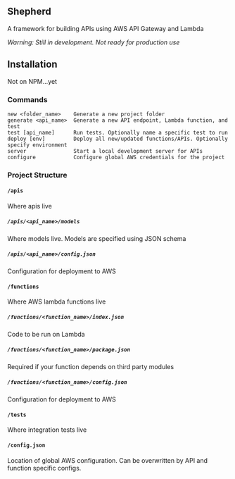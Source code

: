 ## Shepherd

A framework for building APIs using AWS API Gateway and Lambda

*Warning: Still in development. Not ready for production use*

## Installation

Not on NPM...yet

### Commands

```
new <folder_name>    Generate a new project folder
generate <api_name>  Generate a new API endpoint, Lambda function, and test
test [api_name]      Run tests. Optionally name a specific test to run
deploy [env]         Deploy all new/updated functions/APIs. Optionally specify environment
server               Start a local development server for APIs
configure            Configure global AWS credentials for the project
```

### Project Structure

#### `/apis`

Where apis live

##### `/apis/<api_name>/models`

Where models live. Models are specified using JSON schema

##### `/apis/<api_name>/config.json`

Configuration for deployment to AWS

#### `/functions`

Where AWS lambda functions live

##### `/functions/<function_name>/index.json`

Code to be run on Lambda

##### `/functions/<function_name>/package.json`

Required if your function depends on third party modules

##### `/functions/<function_name>/config.json`

Configuration for deployment to AWS

#### `/tests`

Where integration tests live

#### `/config.json`

Location of global AWS configuration. Can be overwritten by API and function specific configs.
